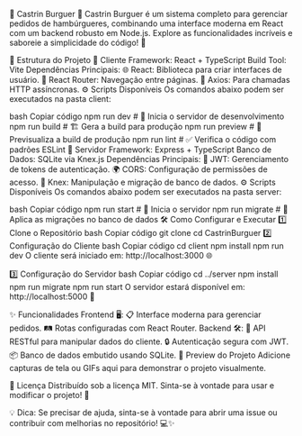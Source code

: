 🥓 Castrin Burguer 🍔
Castrin Burguer é um sistema completo para gerenciar pedidos de hambúrgueres, combinando uma interface moderna em React com um backend robusto em Node.js. Explore as funcionalidades incríveis e saboreie a simplicidade do código! 🚀

📂 Estrutura do Projeto
🎨 Cliente
Framework: React + TypeScript
Build Tool: Vite
Dependências Principais:
🌐 React: Biblioteca para criar interfaces de usuário.
🔀 React Router: Navegação entre páginas.
📡 Axios: Para chamadas HTTP assíncronas.
⚙️ Scripts Disponíveis
Os comandos abaixo podem ser executados na pasta client:

bash
Copiar código
npm run dev        # 🚧 Inicia o servidor de desenvolvimento
npm run build      # 🏗️ Gera a build para produção
npm run preview    # 👀 Previsualiza a build de produção
npm run lint       # ✅ Verifica o código com padrões ESLint
💾 Servidor
Framework: Express + TypeScript
Banco de Dados: SQLite via Knex.js
Dependências Principais:
🔑 JWT: Gerenciamento de tokens de autenticação.
🌍 CORS: Configuração de permissões de acesso.
📜 Knex: Manipulação e migração de banco de dados.
⚙️ Scripts Disponíveis
Os comandos abaixo podem ser executados na pasta server:

bash
Copiar código
npm run start      # 🚀 Inicia o servidor
npm run migrate    # 📂 Aplica as migrações no banco de dados
🛠️ Como Configurar e Executar
1️⃣ Clone o Repositório
bash
Copiar código
git clone <url-do-repositorio>
cd CastrinBurguer
2️⃣ Configuração do Cliente
bash
Copiar código
cd client
npm install
npm run dev
O cliente será iniciado em: http://localhost:3000 🌐

3️⃣ Configuração do Servidor
bash
Copiar código
cd ../server
npm install
npm run migrate
npm run start
O servidor estará disponível em: http://localhost:5000 🔗

✨ Funcionalidades
Frontend 🖥️:
📋 Interface moderna para gerenciar pedidos.
🛤️ Rotas configuradas com React Router.
Backend 🛠️:
🌟 API RESTful para manipular dados do cliente.
🔒 Autenticação segura com JWT.
📦 Banco de dados embutido usando SQLite.
📸 Preview do Projeto
Adicione capturas de tela ou GIFs aqui para demonstrar o projeto visualmente.

📜 Licença
Distribuído sob a licença MIT. Sinta-se à vontade para usar e modificar o projeto! 🎉

💡 Dica: Se precisar de ajuda, sinta-se à vontade para abrir uma issue ou contribuir com melhorias no repositório! 💻✨